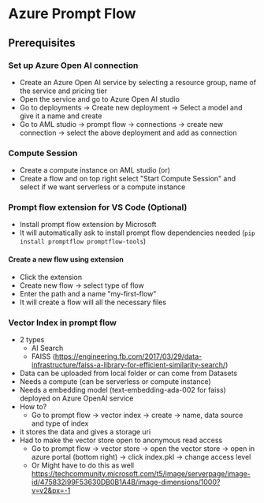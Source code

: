 # Azure Prompt Flow

## Prerequisites

### Set up Azure Open AI connection
- Create an Azure Open AI service by selecting a resource group, name of the service and pricing tier
- Open the service and go to Azure Open AI studio
- Go to deployments -> Create new deployment -> Select a model and give it a name and create
- Go to AML studio -> prompt flow -> connections -> create new connection -> select the above deployment and add as connection

### Compute Session
- Create a compute instance on AML studio (or)
- Create a flow and on top right select "Start Compute Session" and select if we want serverless or a compute instance

### Prompt flow extension for VS Code (Optional)
- Install prompt flow extension by Microsoft
- It will automatically ask to install prompt flow dependencies needed (`pip install promptflow promptflow-tools`)

#### Create a new flow using extension
- Click the extension 
- Create new flow -> select type of flow
- Enter the path and a name "my-first-flow"
- It will create a flow will all the necessary files

### Vector Index in prompt flow
- 2 types
    - AI Search
    - FAISS (https://engineering.fb.com/2017/03/29/data-infrastructure/faiss-a-library-for-efficient-similarity-search/)
- Data can be uploaded from local folder or can come from Datasets
- Needs a compute (can be serverless or compute instance)
- Needs a embedding model (text-embedding-ada-002 for faiss) deployed on Azure OpenAI service
- How to?
    - Go to prompt flow -> vector index -> create -> name, data source and type of index
- it stores the data and gives a storage uri
- Had to make the vector store open to anonymous read access
    - Go to prompt flow -> vector store -> open the vector store -> open in azure portal (bottom right) -> click index.pkl -> change access level
    - Or Might have to do this as well https://techcommunity.microsoft.com/t5/image/serverpage/image-id/475832i99F53630DB0B1A4B/image-dimensions/1000?v=v2&px=-1
